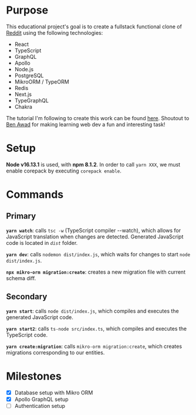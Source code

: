 # Purpose

This educational project's goal is to create a fullstack functional clone of [Reddit](www.reddit.com) using the following technologies:
- React
- TypeScript
- GraphQL
- Apollo
- Node.js
- PostgreSQL
- MikroORM / TypeORM
- Redis
- Next.js
- TypeGraphQL
- Chakra

The tutorial I'm following to create this work can be found [here](https://youtu.be/I6ypD7qv3Z8). Shoutout to [Ben Awad](https://github.com/benawad) for making learning web dev a fun and interesting task!
# Setup

**Node v16.13.1** is used, with **npm 8.1.2**. In order to call `yarn XXX`, we must enable corepack by executing `corepack enable`.

# Commands

## Primary

**`yarn watch`**: calls `tsc -w` (TypeScript compiler --watch), which allows for JavaScript translation when changes are detected. Generated JavaScript code is located in *`dist`* folder.

**`yarn dev`**: calls `nodemon dist/index.js`, which waits for changes to start `node dist/index.js`.

**`npx mikro-orm migration:create`**: creates a new migration file with current schema diff.

## Secondary

**`yarn start`**: calls `node dist/index.js`, which compiles and executes the generated JavaScript code.

**`yarn start2`**: calls `ts-node src/index.ts`, which compiles and executes the TypeScript code.

**`yarn create:migration`**: calls `mikro-orm migration:create`, which creates migrations corresponding to our entities.

# Milestones

- [X] Database setup with Mikro ORM
- [X] Apollo GraphQL setup
- [ ] Authentication setup